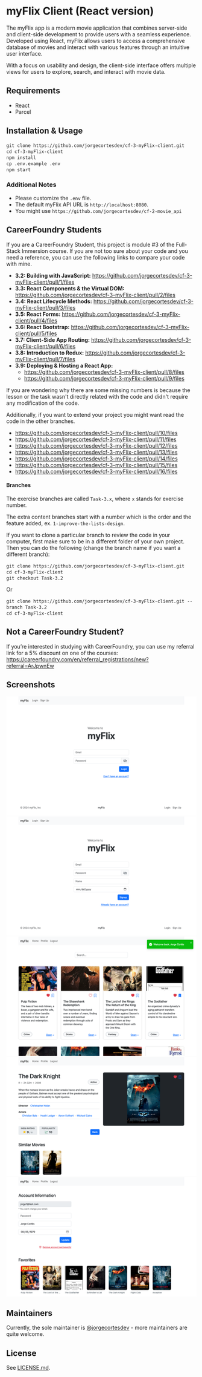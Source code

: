 # myFlix Client (React version)

The myFlix app is a modern movie application that combines server-side and client-side development to provide users with a seamless experience. Developed using React, myFlix allows users to access a comprehensive database of movies and interact with various features through an intuitive user interface.

With a focus on usability and design, the client-side interface offers multiple views for users to explore, search, and interact with movie data.

## Requirements

- React
- Parcel

## Installation & Usage

```
git clone https://github.com/jorgecortesdev/cf-3-myFlix-client.git
cd cf-3-myFlix-client
npm install
cp .env.example .env
npm start
```

### Additional Notes

- Please customize the `.env` file.
- The default myFlix API URL is `http://localhost:8080`.
- You might use `https://github.com/jorgecortesdev/cf-2-movie_api`

## CareerFoundry Students

If you are a CareerFoundry Student, this project is module #3 of the Full-Stack Immersion course. If you are not too sure about your code and you need a reference, you can use the following links to compare your code with mine.

- **3.2: Building with JavaScript:** https://github.com/jorgecortesdev/cf-3-myFlix-client/pull/1/files
- **3.3: React Components & the Virtual DOM:** https://github.com/jorgecortesdev/cf-3-myFlix-client/pull/2/files
- **3.4: React Lifecycle Methods:** https://github.com/jorgecortesdev/cf-3-myFlix-client/pull/3/files
- **3.5: React Forms:** https://github.com/jorgecortesdev/cf-3-myFlix-client/pull/4/files
- **3.6: React Bootstrap:** https://github.com/jorgecortesdev/cf-3-myFlix-client/pull/5/files
- **3.7: Client-Side App Routing:** https://github.com/jorgecortesdev/cf-3-myFlix-client/pull/6/files
- **3.8: Introduction to Redux:** https://github.com/jorgecortesdev/cf-3-myFlix-client/pull/7/files
- **3.9: Deploying & Hosting a React App:**
  - https://github.com/jorgecortesdev/cf-3-myFlix-client/pull/8/files
  - https://github.com/jorgecortesdev/cf-3-myFlix-client/pull/9/files

If you are wondering why there are some missing numbers is because the lesson or the task wasn't directly related with the code and didn't require any modification of the code.

Additionally, if you want to extend your project you might want read the code in the other branches.

- https://github.com/jorgecortesdev/cf-3-myFlix-client/pull/10/files
- https://github.com/jorgecortesdev/cf-3-myFlix-client/pull/11/files
- https://github.com/jorgecortesdev/cf-3-myFlix-client/pull/12/files
- https://github.com/jorgecortesdev/cf-3-myFlix-client/pull/13/files
- https://github.com/jorgecortesdev/cf-3-myFlix-client/pull/14/files
- https://github.com/jorgecortesdev/cf-3-myFlix-client/pull/15/files
- https://github.com/jorgecortesdev/cf-3-myFlix-client/pull/16/files

#### Branches

The exercise branches are called `Task-3.x`, where `x` stands for exercise number.

The extra content branches start with a number which is the order and the feature added, ex. `1-improve-the-lists-design`.

If you want to clone a particular branch to review the code in your computer, first make sure to be in a different folder of your own project. Then you can do the following (change the branch name if you want a different branch):

```
git clone https://github.com/jorgecortesdev/cf-3-myFlix-client.git
cd cf-3-myFlix-client
git checkout Task-3.2
```

Or

```
git clone https://github.com/jorgecortesdev/cf-3-myFlix-client.git --branch Task-3.2
cd cf-3-myFlix-client
```

## Not a CareerFoundry Student?

If you’re interested in studying with CareerFoundry, you can use my referral link for a 5% discount on one of the courses: https://careerfoundry.com/en/referral_registrations/new?referral=ArJpwnEw

## Screenshots

![Login](/assets/1-login-screen.png)
![Sign up](/assets/2-signup-screen.png)
![Home page](/assets/3-homepage.png)
![Movie view](/assets/4-movie-page.png)
![User profile](/assets/5-user-profile.png)

## Maintainers

Currently, the sole maintainer is [@jorgecortesdev](https://github.com/jorgecortesdev) - more maintainers are quite welcome.

## License

See [LICENSE.md](./LICENSE.md).
